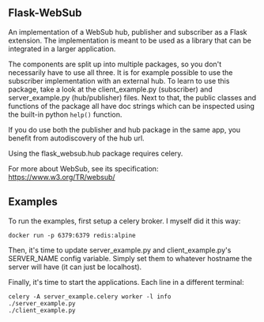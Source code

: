 Flask-WebSub
-------------

An implementation of a WebSub hub, publisher and subscriber as a Flask
extension. The implementation is meant to be used as a library that can be
integrated in a larger application.

The components are split up into multiple packages, so you don't necessarily
have to use all three. It is for example possible to use the subscriber
implementation with an external hub. To learn to use this package, take a look
at the client_example.py (subscriber) and server_example.py (hub/publisher)
files. Next to that, the public classes and functions of the package all have
doc strings which can be inspected using the built-in python ``help()``
function.

If you do use both the publisher and hub package in the same app, you benefit
from autodiscovery of the hub url.

Using the flask_websub.hub package requires celery.

For more about WebSub, see its specification: https://www.w3.org/TR/websub/


Examples
--------

To run the examples, first setup a celery broker. I myself did it this way:

```
docker run -p 6379:6379 redis:alpine
```

Then, it's time to update server_example.py and client_example.py's SERVER_NAME
config variable. Simply set them to whatever hostname the server will have (it
can just be localhost).

Finally, it's time to start the applications. Each line in a different
terminal:

```
celery -A server_example.celery worker -l info
./server_example.py
./client_example.py
```
